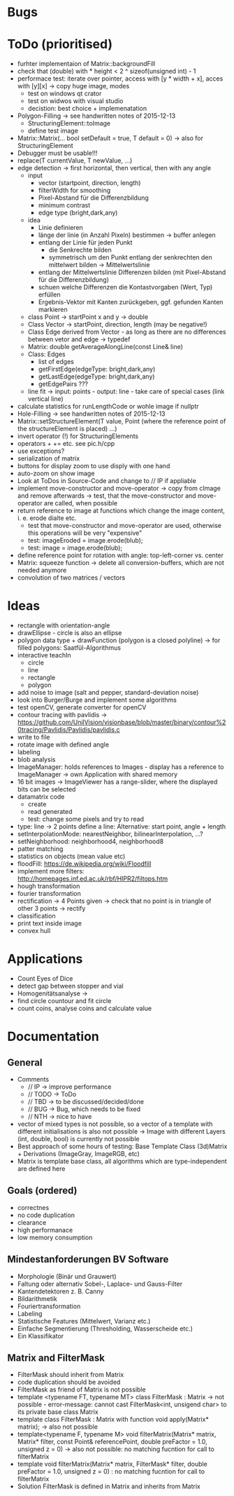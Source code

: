 # Bugs

# ToDo (prioritised)
* furhter implementaion of Matrix::backgroundFill
* check that (double) with * height < 2 ^ sizeof(unsigned int) - 1
* performace test: iterate over pointer, access with [y * width + x], acces with [y][x] -> copy huge image, modes
  * test on windows qt crator
  * test on widwos with visual studio
  * decistion: best choice + implemenatation
* Polygon-Filling -> see handwritten notes of 2015-12-13
  * StructuringElement::toImage
  * define test image
* Matrix::Matrix(... bool setDefault = true, T default = 0) -> also for StructuringElement
* Debugger must be usable!!!
* replace(T currentValue, T newValue, ...)
* edge detection -> first horizontal, then vertical, then with any angle
  * input
    * vector (startpoint, direction, length)
    * filterWidth for smoothing
    * Pixel-Abstand für die Differenzbildung
    * minimum contrast
    * edge type (bright,dark,any)
  * idea
    * Linie definieren
    * länge der linie (in Anzahl Pixeln) bestimmen -> buffer anlegen
    * entlang der Linie für jeden Punkt
      * die Senkrechte bilden
      * symmetrisch um den Punkt entlang der senkrechten den mittelwert bilden -> Mittelwertslinie
    * entlang der Mittelwertslinie Differenzen bilden (mit Pixel-Abstand für die Differenzbildung)
    * schuen welche Differenzen die Kontastvorgaben (Wert, Typ) erfüllen
    * Ergebnis-Vektor mit Kanten zurückgeben, ggf. gefunden Kanten markieren
  * class Point -> startPoint x and y -> double
  * Class Vector -> startPoint, direction, length (may be negative!)
  * Class Edge derived from Vector - as long as there are no differences between vetor and edge -> typedef
  * Matrix: double getAverageAlongLine(const Line& line)
  * Class: Edges
    * list of edges
    * getFirstEdge(edgeType: bright,dark,any)
    * getLastEdge(edgeType: bright,dark,any)
    * getEdgePairs ???
  * line fit -> input: points - output: line - take care of special cases (link vertical line)
* calculate statistics for runLengthCode or wohle image if nullptr
* Hole-Filling -> see handwritten notes of 2015-12-13
* Matrix::setStructureElement(T value, Point (where the reference point of the structureElement is placed) ...)
* invert operator (!) for StructuringElements
* operators + += etc. see pic.h/cpp
* use exceptions?
* serialization of matrix
* buttons for display zoom to use disply with one hand
* auto-zoom on show image
* Look at ToDos in Source-Code and change to // IP if appliable
* implement move-constructor and move-operator -> copy from cImage and remove afterwards -> test, that the move-constructor and move-operator are called, when possible
* return reference to image at functions which change the image content, i. e. erode dialte etc.
  * test that move-constructor and move-operator are used, otherwise this operations will be very "expensive"
  * test: imageEroded = image.erode(blub);
  * test: image = image.erode(blub);
* define reference point for rotation with angle: top-left-corner vs. center
* Matrix: squeeze function -> delete all conversion-buffers, which are not needed anymore
* convolution of two matrices / vectors

# Ideas
* rectangle with orientation-angle
* drawEllipse - circle is also an ellipse
* polygon data type + drawFunction (polygon is a closed polyline) -> for filled polygons: Saatfül-Algorithmus
* interactive teachIn
  * circle
  * line
  * rectangle
  * polygon
* add noise to image (salt and pepper, standard-deviation noise)
* look into Burger/Burge and implement some algorithms
* test openCV, generate converter for openCV
* contour tracing with pavlidis -> https://github.com/UnilVision/visionbase/blob/master/binary/contour%20tracing/Pavlidis/Pavlidis/pavlidis.c
* write to file
* rotate image with defined angle
* labeling
* blob analysis
* ImageManager: holds references to Images - display has a reference to ImageManager -> own Application with shared memory
* 16 bit images -> ImageViewer has a range-slider, where the displayed bits can be selected
* datamatrix code
  * create
  * read generated
  * test: change some pixels and try to read
* type: line -> 2 points define a line: Alternative: start point, angle + length
* setInterpolationMode: nearestNeighbor, bilinearInterpolation, ...?
* setNeighborhood: neighborhood4, neighborhood8
* patter matching
* statistics on objects (mean value etc)
* floodFill: https://de.wikipedia.org/wiki/Floodfill
* implement more filters: http://homepages.inf.ed.ac.uk/rbf/HIPR2/filtops.htm
* hough transformation
* fourier transformation
* rectification -> 4 Points given -> check that no point is in triangle of other 3 points -> rectify
* classification
* print text inside image
* convex hull

# Applications
* Count Eyes of Dice
* detect gap between stopper and vial
* Homogenitätsanalyse ->
* find circle countour and fit circle
* count coins, analyse coins and calculate value

# Documentation
## General
* Comments
  * // IP -> improve performance
  * // TODO -> ToDo
  * // TBD -> to be discussed/decided/done
  * // BUG -> Bug, which needs to be fixed
  * // NTH -> nice to have
* vector of mixed types is not possible, so a vector of a template with different initialisations is also not possible -> Image with different Layers (int, double, bool) is currently not possible
* Best approach of some hours of testing: Base Template Class (3d)Matrix + Derivations (ImageGray, ImageRGB, etc)
* Matrix is template base class, all algorithms which are type-independent are defined here

## Goals (ordered)
* correctnes
* no code duplication
* clearance
* high performanace
* low memory consumption

## Mindestanforderungen BV Software
* Morphologie (Binär und Grauwert)
* Faltung oder alternativ Sobel-, Laplace- und Gauss-Filter
* Kantendetektoren z. B. Canny
* Bildarithmetik
* Fouriertransformation
* Labeling
* Statistische Features (Mittelwert, Varianz etc.)
* Einfache Segmentierung (Thresholding, Wasserscheide etc.)
* Ein Klassifikator

## Matrix and FilterMask
* FilterMask should inherit from Matrix
* code duplication should be avoided
* FilterMask as friend of Matrix is not possible
* template <typename FT, typename MT> class FilterMask : Matrix<FT> -> not possible - error-message: cannot cast FilterMask<int, unsigend char> to its private base class Matrix<int>
* template <typename T> class FilterMask : Matrix<double> with function void apply(Matrix<T>* matrix); -> also not possible
* template<typename F, typename M> void filterMatrix(Matrix<M>* matrix, Matrix<F>* filter, const Point& referencePoint, double preFactor = 1.0, unsigned z = 0) -> also not possible: no matching fucntion for call to filterMatrix
* template<typename T> void filterMatrix(Matrix<T>* matrix, FilterMask* filter, double preFactor = 1.0, unsigned z = 0) : no matching fucntion for call to filterMatrix
* Solution FilterMask is defined in Matrix and inherits from Matrix<short>
